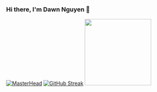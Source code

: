 ### Hi there, I'm Dawn Nguyen 👋

<!--
**YuuHaruna/YuuHaruna** is a ✨ _special_ ✨ repository because its `README.md` (this file) appears on your GitHub profile.

Here are some ideas to get you started:

- 🔭 I’m currently working on ...
- 🌱 I’m currently learning ...
- 👯 I’m looking to collaborate on ...
- 🤔 I’m looking for help with ...
- 💬 Ask me about ...
- 📫 How to reach me: ...
- 😄 Pronouns: ...
- ⚡ Fun fact: ...
-->
[![MasterHead](https://hinhnen123.com/wp-content/uploads/2021/06/anh-meo-cute-nhat-9.jpg)](https://github.com/DawnHNguyen)
[![GitHub Streak](https://github-readme-streak-stats.herokuapp.com/?user=DenverCoder1)](https://git.io/streak-stats)
<img height="180em" src="https://github-readme-stats.vercel.app/api?username=YuuHaruna&show_icons=true&hide_border=true&&count_private=true&include_all_commits=true"/>
